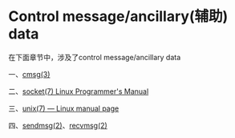 # Control message/ancillary(辅助) data

在下面章节中，涉及了control message/ancillary data

一、[cmsg(3)](https://man7.org/linux/man-pages/man3/cmsg.3.html) 

二、[socket(7) Linux Programmer's Manual](http://man7.org/linux/man-pages/man7/socket.7.html)  

三、[unix(7) — Linux manual page](http://man7.org/linux/man-pages/man7/unix.7.html) 

四、[sendmsg(2)](https://man7.org/linux/man-pages/man2/sendmsg.2.html)、[recvmsg(2)](https://man7.org/linux/man-pages/man2/recvmsg.2.html)


